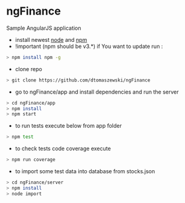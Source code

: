 # ngFinance

Sample AngularJS application

* install newest [node] and [npm]
* !important (npm should be v3.*) if You want to update run :
```sh
> npm install npm -g
```
* clone repo
```sh
> git clone https://github.com/dtomaszewski/ngFinance
```

* go to ngFinance/app and install dependencies and run the server
```sh
> cd ngFinance/app
> npm install
> npm start
```

* to run tests execute below from app folder
```sh
> npm test
```

* to check tests code coverage execute
```sh
> npm run coverage
```

* to import some test data into database from stocks.json 
```sh
> cd ngFinance/server
> npm install
> node import
```

[node]: <https://nodejs.org/en/>
[npm]: <https://www.npmjs.com/>
